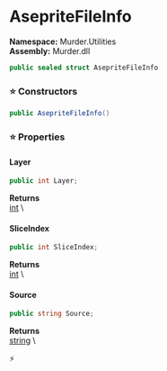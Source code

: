 # AsepriteFileInfo

**Namespace:** Murder.Utilities \
**Assembly:** Murder.dll

```csharp
public sealed struct AsepriteFileInfo
```

### ⭐ Constructors
```csharp
public AsepriteFileInfo()
```

### ⭐ Properties
#### Layer
```csharp
public int Layer;
```

**Returns** \
[int](https://learn.microsoft.com/en-us/dotnet/api/System.Int32?view=net-7.0) \
#### SliceIndex
```csharp
public int SliceIndex;
```

**Returns** \
[int](https://learn.microsoft.com/en-us/dotnet/api/System.Int32?view=net-7.0) \
#### Source
```csharp
public string Source;
```

**Returns** \
[string](https://learn.microsoft.com/en-us/dotnet/api/System.String?view=net-7.0) \


⚡